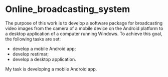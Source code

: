 # Online_broadcasting_system

The purpose of this work is to develop a software package for broadcasting video images from the camera of a mobile device on the Android platform to a desktop application of a computer running Windows.
To achieve this goal, the following tasks are set:
- develop a mobile Android app;
- develop restimar;
- develop a desktop application.

My task is developing a mobile Android app. 
